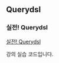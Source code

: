 ## Querydsl


### 실전! Querydsl
[실전! Querydsl](https://www.inflearn.com/course/querydsl-%EC%8B%A4%EC%A0%84/dashboard)

강의 실습 코드입니다.
